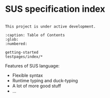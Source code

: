 # SUS specification index

```{note}

This project is under active development.
```

```{toctree}
:caption: Table of Contents
:glob:
:numbered:

getting-started
testpages/index/*
```

Features of SUS language:
 * Flexible syntax
 * Runtime typing and duck-typing
 * A lot of more good stuff
 * ...